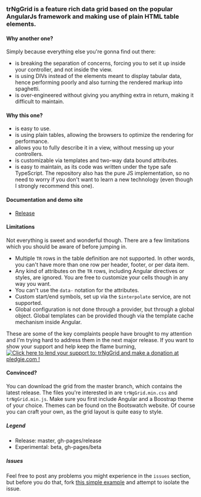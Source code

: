 ### trNgGrid is a feature rich data grid based on the popular AngularJs framework and making use of plain HTML table elements.

#### Why another one?
Simply because everything else you're gonna find out there:
- is breaking the separation of concerns, forcing you to set it up inside your controller, and not inside the view.
- is using DIVs instead of the elements meant to display tabular data, hence performing poorly and also turning the rendered markup into spaghetti.
- is over-engineered without giving you anything extra in return, making it difficult to maintain.

#### Why this one?
- is easy to use.
- is using plain tables, allowing the browsers to optimize the rendering for performance.
- allows you to fully describe it in a view, without messing up your controllers.
- is customizable via templates and two-way data bound attributes.
- is easy to maintain, as its code was written under the type safe TypeScript. The repository also has the pure JS implementation, so no need to worry if you don't want to learn a new technology (even though I strongly recommend this one).

#### Documentation and demo site
 - [Release](http://moonstorm.github.io/trNgGrid/release)

#### Limitations
Not everything is sweet and wonderful though. There are a few limitations which you should be aware of before jumping in.
- Multiple `TR` rows in the table definition are not supported. In other words, you can't have more than one row per header, footer, or per data item.
- Any kind of attributes on the `TR` rows, including Angular directives or styles, are ignored. You are free to customize your cells though in any way you want.
- You can't use the `data-` notation for the attributes.
- Custom start/end symbols, set up via the `$interpolate` service, are not supported.
- Global configuration is not done through a provider, but through a global object. Global templates can be provided though via the template cache mechanism inside Angular.

These are some of the key complaints people have brought to my attention and I'm trying hard to address them in the next major release.
If you want to show your support and help keep the flame burning, <a href='https://pledgie.com/campaigns/28572'><img alt='Click here to lend your support to: trNgGrid and make a donation at pledgie.com !' src='https://pledgie.com/campaigns/28572.png?skin_name=chrome' border='0' ></a>

#### Convinced?
You can download the grid from the master branch, which contains the latest release. 
The files you're interested in are `trNgGrid.min.css` and `trNgGrid.min.js`. 
Make sure you first include Angular and a Boostrap theme of your choice. 
Themes can be found on the Bootswatch website. 
Of course you can craft your own, as the grid layout is quite easy to style.

##### Legend
- Release: master, gh-pages/release
- Experimental: beta, gh-pages/beta

##### Issues
 Feel free to post any problems you might experience in the `issues` section, but before you do that, fork [this simple example](http://jsfiddle.net/MoonStorm/pkuca2f8/) and attempt to isolate the issue.
 
